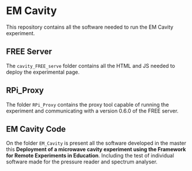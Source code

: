 # EM Cavity
This repository contains all the software needed to run the EM Cavity experiment.

## FREE Server
The `cavity_FREE_serve` folder contains all the HTML and JS needed to deploy the experimental page.

## RPi_Proxy
The folder `RPi_Proxy` contains the proxy tool capable of running the experiment and communicating with a version 0.6.0 of the FREE server.

## EM Cavity Code
On the folder `EM_Cavity` is present all the software developed in the master this **Deployment of a microwave cavity experiment using the Framework for Remote Experiments in Education**.
Including the test of individual software made for the pressure reader and spectrum analyser.
